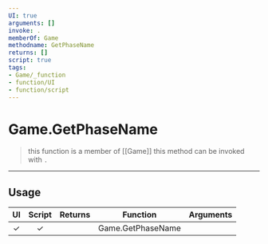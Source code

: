 ```yaml
---
UI: true
arguments: []
invoke: .
memberOf: Game
methodname: GetPhaseName
returns: []
script: true
tags:
- Game/_function
- function/UI
- function/script
---
```

# Game.GetPhaseName
> this function is a member of [[Game]]
> this method can be invoked with `.`
-----
## Usage
|  UI | Script | Returns | Function | Arguments |
|:---:|:------:|-------:|:--------:|:---------|
|✓|✓||Game.GetPhaseName||
